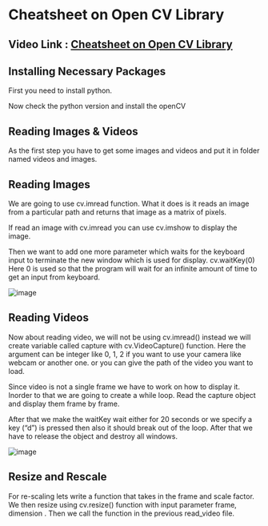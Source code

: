 # Cheatsheet on Open CV Library

## Video Link : [Cheatsheet on Open CV Library]()

## Installing Necessary Packages
First you need to install python.

Now check the python version and install the openCV

## Reading Images & Videos
As the first step you have to get some images and videos and put it in folder named videos and images.

## Reading Images
We are going to use cv.imread function. What it does is it reads an image from a particular path and returns that image as a matrix of pixels.

If read an image with cv.imread you can use cv.imshow to display the image.

Then we want to add one more parameter which waits for the keyboard input to terminate the new window which is used for display. cv.waitKey(0) Here 0 is used so that the program will wait for an infinite amount of time to get an input from keyboard.


![image](https://user-images.githubusercontent.com/63282184/144033087-7230d4ad-bdfd-485f-a313-03ef03022efa.png)


## Reading Videos
Now about reading video, we will not be using cv.imread() instead we will create variable called capture with cv.VideoCapture(<argument>) function. Here the argument can be integer like 0, 1, 2 if you want to use your camera like webcam or another one. or you can give the path of the video you want to load.

  Since video is not a single frame we have to work on how to display it. Inorder to that we are going to create a while loop. Read the capture object and display them frame by frame.

  After that we make the waitKey wait either for 20 seconds or we specify a key (“d”) is pressed then also it should break out of the loop. After that we have to release the object and destroy all windows.
  
![image](https://user-images.githubusercontent.com/63282184/144033180-292b7708-691c-4f66-aae3-3c0d5e128307.png)


  
## Resize and Rescale
For re-scaling lets write a function that takes in the frame and scale factor. We then resize using cv.resize() function with input parameter frame, dimension .
Then we call the function in the previous read_video file.
